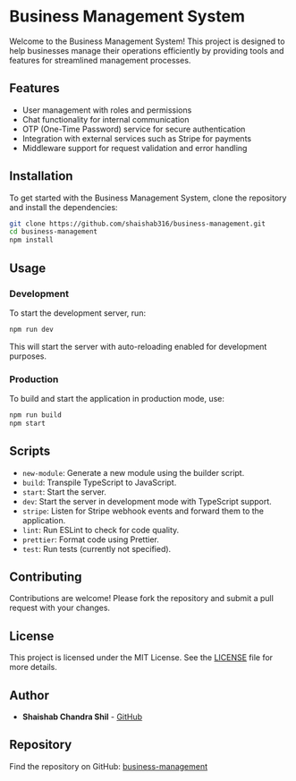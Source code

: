 # Business Management System

Welcome to the Business Management System! This project is designed to help businesses manage their operations efficiently by providing tools and features for streamlined management processes.

## Features

- User management with roles and permissions
- Chat functionality for internal communication
- OTP (One-Time Password) service for secure authentication
- Integration with external services such as Stripe for payments
- Middleware support for request validation and error handling

## Installation

To get started with the Business Management System, clone the repository and install the dependencies:

```bash
git clone https://github.com/shaishab316/business-management.git
cd business-management
npm install
```

## Usage

### Development

To start the development server, run:

```bash
npm run dev
```

This will start the server with auto-reloading enabled for development purposes.

### Production

To build and start the application in production mode, use:

```bash
npm run build
npm start
```

## Scripts

- `new-module`: Generate a new module using the builder script.
- `build`: Transpile TypeScript to JavaScript.
- `start`: Start the server.
- `dev`: Start the server in development mode with TypeScript support.
- `stripe`: Listen for Stripe webhook events and forward them to the application.
- `lint`: Run ESLint to check for code quality.
- `prettier`: Format code using Prettier.
- `test`: Run tests (currently not specified).

## Contributing

Contributions are welcome! Please fork the repository and submit a pull request with your changes.

## License

This project is licensed under the MIT License. See the [LICENSE](LICENSE) file for more details.

## Author

- **Shaishab Chandra Shil** - [GitHub](https://github.com/shaishab316)

## Repository

Find the repository on GitHub: [business-management](https://github.com/shaishab316/business-management.git)
